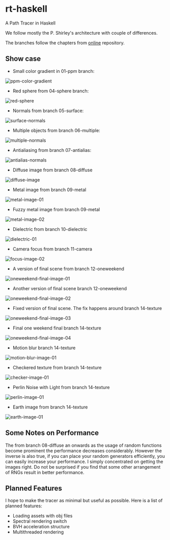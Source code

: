 # rt-haskell

A Path Tracer in Haskell

We follow mostly the P. Shirley's architecture with couple of differences.

The branches follow the chapters from [online](raytracing.github.io/)
repository.


## Show case

- Small color gradient in 01-ppm branch:

![ppm-color-gradient](./images/gradient.png)


- Red sphere from 04-sphere branch:

![red-sphere](./images/sphere.png)

- Normals from branch 05-surface:

![surface-normals](./images/05-surface.png)

- Multiple objects from branch 06-multiple:

![multiple-normals](./images/multiple.png)

- Antialiasing from branch 07-antialias:

![antialias-normals](./images/antialias.png)

- Diffuse image from branch 08-diffuse

![diffuse-image](./images/diffuse.png)

- Metal image from branch 09-metal

![metal-image-01](./images/metal.png)

- Fuzzy metal image from branch 09-metal

![metal-image-02](./images/fuzzmetal.png)

- Dielectric from branch 10-dielectric

![dielectric-01](./images/diel01.png)

- Camera focus from branch 11-camera

![focus-image-02](./images/focus.png)

- A version of final scene from branch 12-oneweekend

![oneweekend-final-image-01](./images/final-oneweekend-diffuse.png)

- Another version of final scene branch 12-oneweekend

![oneweekend-final-image-02](./images/final-oneweekend-metallic.png)

- Fixed version of final scene. The fix happens around branch 14-texture

![oneweekend-final-image-03](./images/oneweekendfinal.png)

- Final one weekend final branch 14-texture

![oneweekend-final-image-04](./images/oneweekend.png)

- Motion blur branch 14-texture

![motion-blur-image-01](./images/motionblur.png)

- Checkered texture from branch 14-texture

![checker-image-01](./images/checker.png)

- Perlin Noise with Light from branch 14-texture

![perlin-image-01](./images/light.png)

- Earth image from branch 14-texture

![earth-image-01](./images/earth.png)

## Some Notes on Performance

The from branch 08-diffuse an onwards as the usage of random functions become
prominent the performance decreases considerably. However the inverse is also
true, if you can place your random generators efficiently, you can easily
increase your performance. I simply concentrated on getting the images right.
Do not be surprised if you find that some other arrangement of RNGs result in
better performance.

## Planned Features

I hope to make the tracer as minimal but useful as possible.
Here is a list of planned features:

- Loading assets with obj files
- Spectral rendering switch
- BVH acceleration structure
- Multithreaded rendering
